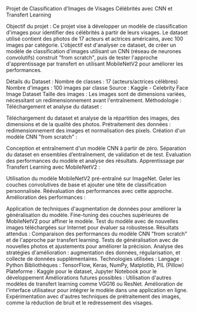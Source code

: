 Projet de Classification d'Images de Visages Célébrités avec CNN et Transfert Learning

Objectif du projet :
Ce projet vise à développer un modèle de classification d'images pour identifier des célébrités à partir de leurs visages. Le dataset utilisé contient des photos de 17 acteurs et actrices américains, avec 100 images par catégorie. L'objectif est d'analyser ce dataset, de créer un modèle de classification d'images utilisant un CNN (réseau de neurones convolutifs) construit "from scratch", puis de tester l'approche d'apprentissage par transfert en utilisant MobileNetV2 pour améliorer les performances.

Détails du Dataset :
Nombre de classes : 17 (acteurs/actrices célèbres)
Nombre d'images : 100 images par classe
Source : Kaggle - Celebrity Face Image Dataset
Taille des images : Les images sont de dimensions variées, nécessitant un redimensionnement avant l'entraînement.
Méthodologie :
Téléchargement et analyse du dataset :

Téléchargement du dataset et analyse de la répartition des images, des dimensions et de la qualité des photos.
Prétraitement des données : redimensionnement des images et normalisation des pixels.
Création d'un modèle CNN "from scratch" :

Conception et entraînement d'un modèle CNN à partir de zéro.
Séparation du dataset en ensembles d’entraînement, de validation et de test.
Evaluation des performances du modèle et analyse des résultats.
Apprentissage par Transfert Learning avec MobileNetV2 :

Utilisation du modèle MobileNetV2 pré-entraîné sur ImageNet.
Geler les couches convolutives de base et ajouter une tête de classification personnalisée.
Réévaluation des performances avec cette approche.
Amélioration des performances :

Application de techniques d'augmentation de données pour améliorer la généralisation du modèle.
Fine-tuning des couches supérieures de MobileNetV2 pour affiner le modèle.
Test du modèle avec de nouvelles images téléchargées sur Internet pour évaluer sa robustesse.
Résultats attendus :
Comparaison des performances du modèle CNN "from scratch" et de l'approche par transfert learning.
Tests de généralisation avec de nouvelles photos et ajustements pour améliorer la précision.
Analyse des stratégies d'amélioration : augmentation des données, régularisation, et collecte de données supplémentaires.
Technologies utilisées :
Langage : Python
Bibliothèques : TensorFlow, Keras, NumPy, Matplotlib, PIL (Pillow)
Plateforme : Kaggle pour le dataset, Jupyter Notebook pour le développement
Améliorations futures possibles :
Utilisation d'autres modèles de transfert learning comme VGG16 ou ResNet.
Amélioration de l'interface utilisateur pour intégrer le modèle dans une application en ligne.
Expérimentation avec d'autres techniques de prétraitement des images, comme la réduction de bruit et le redressement des visages.
